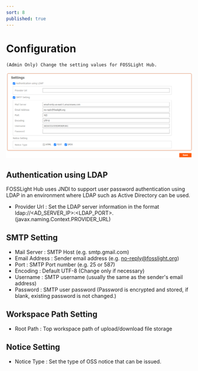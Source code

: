 ```yaml
---
sort: 8
published: true
---
```

# Configuration
```note
(Admin Only) Change the setting values ​​for FOSSLight Hub.
```
![config](../images/8-3_configuration.png)

## Authentication using LDAP
FOSSLight Hub uses JNDI to support user password authentication using LDAP in an environment where LDAP such as Active Directory can be used.
- Provider Url : Set the LDAP server information in the format ldap://&lt;AD_SERVER_IP&gt;:&lt;LDAP_PORT&gt;. (javax.naming.Context.PROVIDER_URL)

## SMTP Setting

- Mail Server : SMTP Host (e.g. smtp.gmail.com)
- Email Address : Sender email address (e.g. no-reply@fosslight.org)
- Port : SMTP Port number (e.g. 25 or 587)
- Encoding : Default UTF-8 (Change only if necessary)
- Username : SMTP username (usually the same as the sender's email address)
- Password : SMTP user password (Password is encrypted and stored, if blank, existing password is not changed.)

## Workspace Path Setting
- Root Path : Top workspace path of upload/download file storage

## Notice Setting
- Notice Type : Set the type of OSS notice that can be issued.
